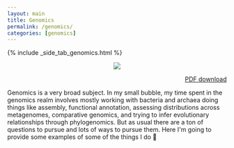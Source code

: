 ```yaml
---
layout: main
title: Genomics
permalink: /genomics/
categories: [genomics]
---
```


{% include _side_tab_genomics.html %}

<center><a href="{{ site.url }}/images/metagenomics_overview.png"><img src="{{ site.url }}/images/metagenomics_overview.png"></a></center>

<p align="right"><a href="https://ndownloader.figshare.com/files/15628103">PDF download</a></p>

Genomics is a very broad subject. In my small bubble, my time spent in the genomics realm involves mostly working with bacteria and archaea doing things like assembly, functional annotation, assessing distributions across metagenomes, comparative genomics, and trying to infer evolutionary relationships through phylogenomics. But as usual there are a ton of questions to pursue and lots of ways to pursue them. Here I'm going to provide some examples of some of the things I do 🙂
